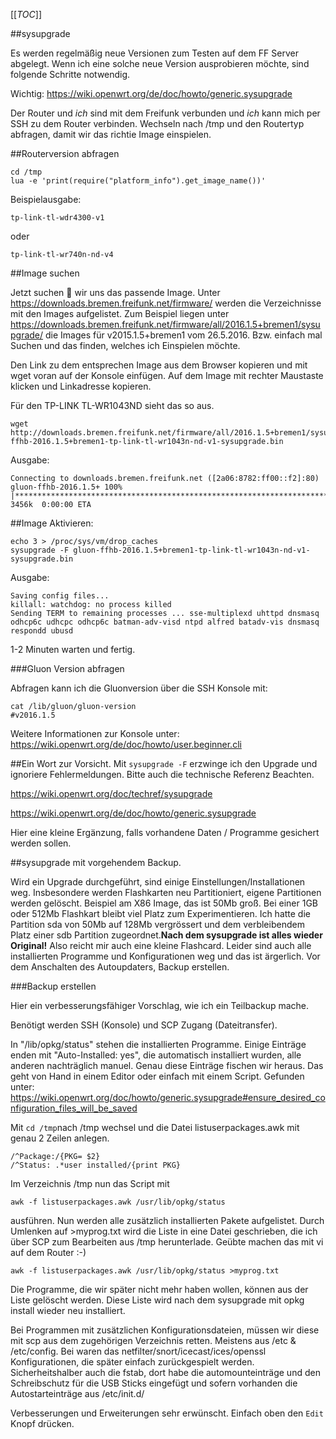 [[_TOC_]]

##sysupgrade

Es werden regelmäßig neue Versionen zum Testen auf dem FF Server abgelegt.
Wenn ich eine solche neue Version ausprobieren möchte, sind folgende Schritte notwendig.

Wichtig: https://wiki.openwrt.org/de/doc/howto/generic.sysupgrade

Der Router und _ich_ sind mit dem Freifunk verbunden und _ich_ kann mich per SSH zu dem Router verbinden. Wechseln nach /tmp und den Routertyp abfragen, damit wir das richtie Image einspielen.

##Routerversion abfragen

~~~
cd /tmp
lua -e 'print(require("platform_info").get_image_name())'
~~~

Beispielausgabe:
~~~
tp-link-tl-wdr4300-v1
~~~
oder
~~~
tp-link-tl-wr740n-nd-v4
~~~

##Image suchen

Jetzt suchen :eyes: wir uns das passende Image.
Unter https://downloads.bremen.freifunk.net/firmware/ werden die Verzeichnisse mit den Images aufgelistet.
Zum Beispiel liegen unter https://downloads.bremen.freifunk.net/firmware/all/2016.1.5+bremen1/sysupgrade/
die Images für v2015.1.5+bremen1 vom 26.5.2016. Bzw. einfach mal Suchen und das finden, welches ich Einspielen möchte.

Den Link zu dem entsprechen Image aus dem Browser kopieren und mit wget voran auf der Konsole einfügen. Auf dem Image mit rechter Maustaste klicken und Linkadresse kopieren.

Für den TP-LINK TL-WR1043ND sieht das so aus.
~~~
wget http://downloads.bremen.freifunk.net/firmware/all/2016.1.5+bremen1/sysupgrade/gluon-ffhb-2016.1.5+bremen1-tp-link-tl-wr1043n-nd-v1-sysupgrade.bin
~~~
Ausgabe:
~~~
Connecting to downloads.bremen.freifunk.net ([2a06:8782:ff00::f2]:80)
gluon-ffhb-2016.1.5+ 100% |********************************************************************************|  3456k  0:00:00 ETA
~~~

##Image Aktivieren:

~~~
echo 3 > /proc/sys/vm/drop_caches
sysupgrade -F gluon-ffhb-2016.1.5+bremen1-tp-link-tl-wr1043n-nd-v1-sysupgrade.bin
~~~
Ausgabe:
~~~
Saving config files...
killall: watchdog: no process killed
Sending TERM to remaining processes ... sse-multiplexd uhttpd dnsmasq odhcp6c udhcpc odhcp6c batman-adv-visd ntpd alfred batadv-vis dnsmasq respondd ubusd
~~~
1-2 Minuten warten und fertig. 

###Gluon Version abfragen

Abfragen kann ich die Gluonversion über die SSH Konsole mit:
~~~
cat /lib/gluon/gluon-version
#v2016.1.5
~~~

Weitere Informationen zur Konsole unter:
https://wiki.openwrt.org/de/doc/howto/user.beginner.cli

##Ein Wort zur Vorsicht.
Mit `sysupgrade -F` erzwinge ich den Upgrade und ignoriere Fehlermeldungen. Bitte auch die technische Referenz Beachten.

https://wiki.openwrt.org/doc/techref/sysupgrade

https://wiki.openwrt.org/de/doc/howto/generic.sysupgrade

Hier eine kleine Ergänzung, falls vorhandene Daten / Programme gesichert werden sollen. 

##sysupgrade mit vorgehendem Backup.

Wird ein Upgrade durchgeführt, sind einige Einstellungen/Installationen weg.
Insbesondere werden Flashkarten neu Partitioniert, eigene Partitionen werden gelöscht. Beispiel am X86 Image, das ist 50Mb groß. Bei einer 1GB oder 512Mb Flashkart bleibt viel Platz zum Experimentieren. Ich hatte die Partition sda von 50Mb auf 128Mb vergrössert und dem verbleibendem Platz einer sdb Partition zugeordnet.**Nach dem sysupgrade ist alles wieder Original!**
Also reicht mir auch eine kleine Flashcard. Leider sind auch alle installierten Programme und Konfigurationen weg und das ist ärgerlich. Vor dem Anschalten des Autoupdaters, Backup erstellen.

###Backup erstellen

Hier ein verbesserungsfähiger Vorschlag, wie ich ein Teilbackup mache.

Benötigt werden SSH (Konsole) und SCP Zugang (Dateitransfer).

In "/lib/opkg/status" stehen die installierten Programme. Einige Einträge enden mit "Auto-Installed: yes", die automatisch installiert wurden, alle anderen nachträglich manuel. Genau diese Einträge fischen wir heraus. Das geht von Hand in einem Editor oder einfach mit einem Script.
Gefunden unter: https://wiki.openwrt.org/doc/howto/generic.sysupgrade#ensure_desired_configuration_files_will_be_saved

Mit `cd /tmp`nach /tmp wechsel und die Datei listuserpackages.awk mit genau 2 Zeilen anlegen.
~~~
/^Package:/{PKG= $2}
/^Status: .*user installed/{print PKG}
~~~
Im Verzeichnis /tmp nun das Script mit 
~~~
awk -f listuserpackages.awk /usr/lib/opkg/status
~~~
ausführen. Nun werden alle zusätzlich installierten Pakete aufgelistet. Durch Umlenken auf >myprog.txt wird die Liste in eine Datei geschrieben, die ich über SCP zum Bearbeiten aus /tmp herunterlade. Geübte machen das mit vi auf dem Router :-)
~~~
awk -f listuserpackages.awk /usr/lib/opkg/status >myprog.txt
~~~
Die Programme, die wir später nicht mehr haben wollen, können aus der Liste gelöscht werden. Diese Liste wird nach dem sysupgrade mit opkg install <programme> wieder neu installiert.

Bei Programmen mit zusätzlichen Konfigurationsdateien, müssen wir diese mit scp aus dem zugehörigen Verzeichnis retten. Meistens aus /etc & /etc/config. Bei waren das netfilter/snort/icecast/ices/openssl Konfigurationen, die später einfach zurückgespielt werden. Sicherheitshalber auch die fstab, dort habe die automounteinträge und den Schreibschutz für die USB Sticks eingefügt und sofern vorhanden die Autostarteinträge aus /etc/init.d/

Verbesserungen und Erweiterungen sehr erwünscht. Einfach oben den `Edit` Knopf drücken.

